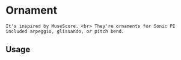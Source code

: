 # Ornament
` It's inspired by MuseScore. <br> They're ornaments for Sonic PI included arpeggio, glissando, or pitch bend. `
## Usage

